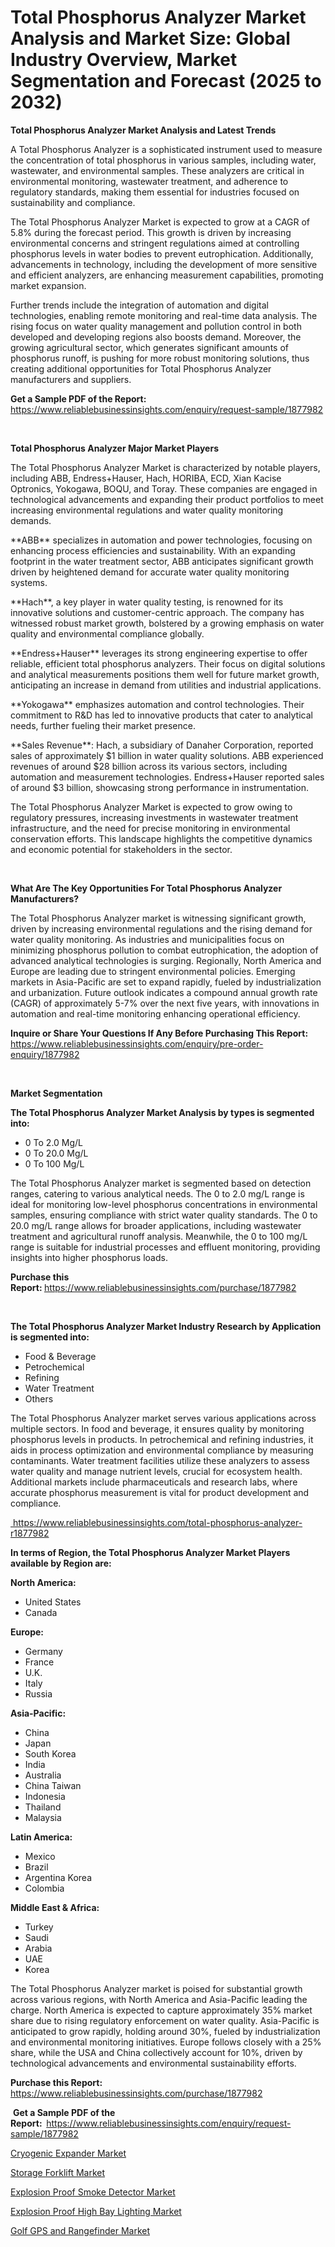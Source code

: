 <p><h1>Total Phosphorus Analyzer Market Analysis and Market Size: Global Industry Overview, Market Segmentation and Forecast (2025 to 2032)</h1></p><p><strong>Total Phosphorus Analyzer Market Analysis and Latest Trends</strong></p>
<p><p>A Total Phosphorus Analyzer is a sophisticated instrument used to measure the concentration of total phosphorus in various samples, including water, wastewater, and environmental samples. These analyzers are critical in environmental monitoring, wastewater treatment, and adherence to regulatory standards, making them essential for industries focused on sustainability and compliance.</p><p>The Total Phosphorus Analyzer Market is expected to grow at a CAGR of 5.8% during the forecast period. This growth is driven by increasing environmental concerns and stringent regulations aimed at controlling phosphorus levels in water bodies to prevent eutrophication. Additionally, advancements in technology, including the development of more sensitive and efficient analyzers, are enhancing measurement capabilities, promoting market expansion. </p><p>Further trends include the integration of automation and digital technologies, enabling remote monitoring and real-time data analysis. The rising focus on water quality management and pollution control in both developed and developing regions also boosts demand. Moreover, the growing agricultural sector, which generates significant amounts of phosphorus runoff, is pushing for more robust monitoring solutions, thus creating additional opportunities for Total Phosphorus Analyzer manufacturers and suppliers.</p></p>
<p><strong>Get a Sample PDF of the Report:&nbsp;</strong> <a href="https://www.reliablebusinessinsights.com/enquiry/request-sample/1877982?utm_campaign=116&utm_medium=2&utm_source=Github&utm_content=ia&utm_term=23022025&utm_id=total-phosphorus-analyzer">https://www.reliablebusinessinsights.com/enquiry/request-sample/1877982</a></p>
<p>&nbsp;</p>
<p><strong>Total Phosphorus Analyzer Major Market Players</strong></p>
<p><p>The Total Phosphorus Analyzer Market is characterized by notable players, including ABB, Endress+Hauser, Hach, HORIBA, ECD, Xian Kacise Optronics, Yokogawa, BOQU, and Toray. These companies are engaged in technological advancements and expanding their product portfolios to meet increasing environmental regulations and water quality monitoring demands.</p><p>**ABB** specializes in automation and power technologies, focusing on enhancing process efficiencies and sustainability. With an expanding footprint in the water treatment sector, ABB anticipates significant growth driven by heightened demand for accurate water quality monitoring systems.</p><p>**Hach**, a key player in water quality testing, is renowned for its innovative solutions and customer-centric approach. The company has witnessed robust market growth, bolstered by a growing emphasis on water quality and environmental compliance globally.</p><p>**Endress+Hauser** leverages its strong engineering expertise to offer reliable, efficient total phosphorus analyzers. Their focus on digital solutions and analytical measurements positions them well for future market growth, anticipating an increase in demand from utilities and industrial applications.</p><p>**Yokogawa** emphasizes automation and control technologies. Their commitment to R&D has led to innovative products that cater to analytical needs, further fueling their market presence.</p><p>**Sales Revenue**: Hach, a subsidiary of Danaher Corporation, reported sales of approximately $1 billion in water quality solutions. ABB experienced revenues of around $28 billion across its various sectors, including automation and measurement technologies. Endress+Hauser reported sales of around $3 billion, showcasing strong performance in instrumentation.</p><p>The Total Phosphorus Analyzer Market is expected to grow owing to regulatory pressures, increasing investments in wastewater treatment infrastructure, and the need for precise monitoring in environmental conservation efforts. This landscape highlights the competitive dynamics and economic potential for stakeholders in the sector.</p></p>
<p>&nbsp;</p>
<p><strong>What Are The Key Opportunities For Total Phosphorus Analyzer Manufacturers?</strong></p>
<p><p>The Total Phosphorus Analyzer market is witnessing significant growth, driven by increasing environmental regulations and the rising demand for water quality monitoring. As industries and municipalities focus on minimizing phosphorus pollution to combat eutrophication, the adoption of advanced analytical technologies is surging. Regionally, North America and Europe are leading due to stringent environmental policies. Emerging markets in Asia-Pacific are set to expand rapidly, fueled by industrialization and urbanization. Future outlook indicates a compound annual growth rate (CAGR) of approximately 5-7% over the next five years, with innovations in automation and real-time monitoring enhancing operational efficiency.</p></p>
<p><strong>Inquire or Share Your Questions If Any Before Purchasing This Report:</strong> <a href="https://www.reliablebusinessinsights.com/enquiry/pre-order-enquiry/1877982?utm_campaign=116&utm_medium=2&utm_source=Github&utm_content=ia&utm_term=23022025&utm_id=total-phosphorus-analyzer">https://www.reliablebusinessinsights.com/enquiry/pre-order-enquiry/1877982</a></p>
<p>&nbsp;</p>
<p><strong>Market Segmentation</strong></p>
<p><strong>The Total Phosphorus Analyzer Market Analysis by types is segmented into:</strong></p>
<p><ul><li>0 To 2.0 Mg/L</li><li>0 To 20.0 Mg/L</li><li>0 To 100 Mg/L</li></ul></p>
<p><p>The Total Phosphorus Analyzer market is segmented based on detection ranges, catering to various analytical needs. The 0 to 2.0 mg/L range is ideal for monitoring low-level phosphorus concentrations in environmental samples, ensuring compliance with strict water quality standards. The 0 to 20.0 mg/L range allows for broader applications, including wastewater treatment and agricultural runoff analysis. Meanwhile, the 0 to 100 mg/L range is suitable for industrial processes and effluent monitoring, providing insights into higher phosphorus loads.</p></p>
<p><strong>Purchase this Report:&nbsp;</strong><a href="https://www.reliablebusinessinsights.com/purchase/1877982?utm_campaign=116&utm_medium=2&utm_source=Github&utm_content=ia&utm_term=23022025&utm_id=total-phosphorus-analyzer">https://www.reliablebusinessinsights.com/purchase/1877982</a></p>
<p>&nbsp;</p>
<p><strong>The Total Phosphorus Analyzer Market Industry Research by Application is segmented into:</strong></p>
<p><ul><li>Food & Beverage</li><li>Petrochemical</li><li>Refining</li><li>Water Treatment</li><li>Others</li></ul></p>
<p><p>The Total Phosphorus Analyzer market serves various applications across multiple sectors. In food and beverage, it ensures quality by monitoring phosphorus levels in products. In petrochemical and refining industries, it aids in process optimization and environmental compliance by measuring contaminants. Water treatment facilities utilize these analyzers to assess water quality and manage nutrient levels, crucial for ecosystem health. Additional markets include pharmaceuticals and research labs, where accurate phosphorus measurement is vital for product development and compliance.</p></p>
<p><a href="https://www.reliablebusinessinsights.com/total-phosphorus-analyzer-r1877982?utm_campaign=116&utm_medium=2&utm_source=Github&utm_content=ia&utm_term=23022025&utm_id=total-phosphorus-analyzer">&nbsp;https://www.reliablebusinessinsights.com/total-phosphorus-analyzer-r1877982</a></p>
<p><strong>In terms of Region, the Total Phosphorus Analyzer Market Players available by Region are:</strong></p>
<p>
    <p> <strong> North America: </strong>
        <ul>
            <li>United States</li>
            <li>Canada</li>
        </ul>
        </p> 
    <p> <strong> Europe: </strong>
        <ul>
            <li>Germany</li>
            <li>France</li>
            <li>U.K.</li>
            <li>Italy</li>
            <li>Russia</li>
        </ul>
        </p> 
    <p> <strong> Asia-Pacific: </strong>
        <ul>
            <li>China</li>
            <li>Japan</li>
            <li>South Korea</li>
            <li>India</li>
            <li>Australia</li>
            <li>China Taiwan</li>
            <li>Indonesia</li>
            <li>Thailand</li>
            <li>Malaysia</li>
        </ul>
        </p> 
    <p> <strong> Latin America: </strong>
        <ul>
            <li>Mexico</li>
            <li>Brazil</li>
            <li>Argentina Korea</li>
            <li>Colombia</li>
        </ul>
        </p> 
    <p> <strong> Middle East & Africa: </strong>
        <ul>
            <li>Turkey</li>
            <li>Saudi</li>
            <li>Arabia</li>
            <li>UAE</li>
            <li>Korea</li>
        </ul>
    </p>
    </p>
<p><p>The Total Phosphorus Analyzer market is poised for substantial growth across various regions, with North America and Asia-Pacific leading the charge. North America is expected to capture approximately 35% market share due to rising regulatory enforcement on water quality. Asia-Pacific is anticipated to grow rapidly, holding around 30%, fueled by industrialization and environmental monitoring initiatives. Europe follows closely with a 25% share, while the USA and China collectively account for 10%, driven by technological advancements and environmental sustainability efforts.</p></p>
<p><strong>Purchase this Report: </strong><a href="https://www.reliablebusinessinsights.com/purchase/1877982?utm_campaign=116&utm_medium=2&utm_source=Github&utm_content=ia&utm_term=23022025&utm_id=total-phosphorus-analyzer">https://www.reliablebusinessinsights.com/purchase/1877982</a></p>
<p>&nbsp;<strong>Get a Sample PDF of the Report:&nbsp;&nbsp;</strong><a href="https://www.reliablebusinessinsights.com/enquiry/request-sample/1877982?utm_campaign=116&utm_medium=2&utm_source=Github&utm_content=ia&utm_term=23022025&utm_id=total-phosphorus-analyzer">https://www.reliablebusinessinsights.com/enquiry/request-sample/1877982</a></p>
<p><strong></strong></p>
<p><p><a href="https://github.com/seibttullyjh/Market-Research-Report-List-1/blob/main/cryogenic-expander-market.md?utm_campaign=116&utm_medium=2&utm_source=Github&utm_content=ia&utm_term=23022025&utm_id=total-phosphorus-analyzer">Cryogenic Expander Market</a></p><p><a href="https://github.com/sajadostin6g/Market-Research-Report-List-1/blob/main/storage-forklift-market.md?utm_campaign=116&utm_medium=2&utm_source=Github&utm_content=ia&utm_term=23022025&utm_id=total-phosphorus-analyzer">Storage Forklift Market</a></p><p><a href="https://github.com/cumbomoine4x/Market-Research-Report-List-1/blob/main/explosion-proof-smoke-detector-market.md?utm_campaign=116&utm_medium=2&utm_source=Github&utm_content=ia&utm_term=23022025&utm_id=total-phosphorus-analyzer">Explosion Proof Smoke Detector Market</a></p><p><a href="https://github.com/quachcoddej8/Market-Research-Report-List-1/blob/main/explosion-proof-high-bay-lighting-market.md?utm_campaign=116&utm_medium=2&utm_source=Github&utm_content=ia&utm_term=23022025&utm_id=total-phosphorus-analyzer">Explosion Proof High Bay Lighting Market</a></p><p><a href="https://github.com/mwadadorjan01/Market-Research-Report-List-1/blob/main/golf-gps-and-rangefinder-market.md?utm_campaign=116&utm_medium=2&utm_source=Github&utm_content=ia&utm_term=23022025&utm_id=total-phosphorus-analyzer">Golf GPS and Rangefinder Market</a></p></p>